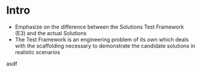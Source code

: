 # Intro
- Emphasize on the difference between the Solutions Test Framework (E3) and the actual Solutions
- The Test Framework is an engineering problem of its own which deals with the scaffolding necessary to demonstrate the candidate solutions in realistic scenarios



asdf
